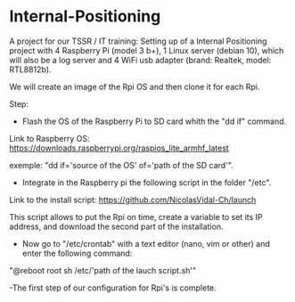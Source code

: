 # Internal-Positioning

A project for our TSSR / IT training:
Setting up of a Internal Positioning project with 4 Raspberry Pi (model 3 b+), 1 Linux server (debian 10), which will also be a log server and 4 WiFi usb adapter (brand: Realtek, model: RTL8812b).

We will create an image of the Rpi OS and then clone it for each Rpi.

Step:

- Flash the OS of the Raspberry Pi to SD card whith the "dd if" command.

Link to Raspberry OS:
https://downloads.raspberrypi.org/raspios_lite_armhf_latest

exemple:
"dd if='source of the OS' of='path of the SD card'".

- Integrate in the Raspberry pi the following script in the folder "/etc".

Link to the install script:
https://github.com/NicolasVidal-Ch/launch

This script allows to put the Rpi on time, create a variable to set its IP address, and download the second part of the installation.

- Now go to "/etc/crontab" with a text editor (nano, vim or other) and enter the following command:

"@reboot root sh /etc/'path of the lauch script.sh'"

-The first step of our configuration for Rpi's is complete.


